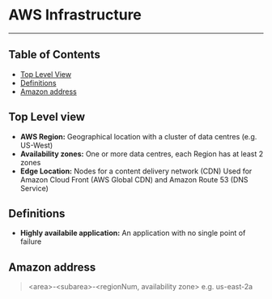 # AWS Infrastructure

- - - -

## Table of Contents

* [Top Level View](https://github.com/Sam-Ballantyne/DevNotes/blob/main/AWS/AwsInfrastructure.md#top-level-view)
* [Definitions](https://github.com/Sam-Ballantyne/DevNotes/blob/main/AWS/AwsInfrastructure.md#definitions)
* [Amazon address](https://github.com/Sam-Ballantyne/DevNotes/blob/main/AWS/AwsInfrastructure.md#amazon-address)

## Top Level view

* __AWS Region:__ Geographical location with a cluster of  data centres (e.g. US-West)
* __Availability zones:__ One or more data centres, each Region has at least 2 zones
* __Edge Location:__ Nodes for a content delivery network (CDN)
    Used for Amazon Cloud Front (AWS Global CDN) and Amazon Route 53 (DNS Service)

## Definitions

* __Highly availabile application:__ An application with no single point of failure

## Amazon address

> \<area\>-\<subarea>-\<regionNum, availability zone\> e.g. us-east-2a